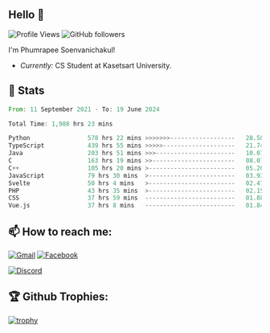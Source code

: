 
<h2>Hello 👋</h2> 

![Profile Views](https://komarev.com/ghpvc/?username=Homiez09&label=Profile%20views&color=0e75b6&style=flat)
![GitHub followers](https://img.shields.io/github/followers/HomieZ09.svg?style=social&label=Follow)


I'm Phumrapee Soenvanichakul!

- <i>Currently:</i> CS Student at Kasetsart University.

<h2>👀 Stats</h2>

<!--START_SECTION:waka-->

```rust
From: 11 September 2021 - To: 19 June 2024

Total Time: 1,988 hrs 23 mins

Python                578 hrs 22 mins >>>>>>>------------------   28.58 %
TypeScript            439 hrs 55 mins >>>>>--------------------   21.74 %
Java                  203 hrs 51 mins >>>----------------------   10.07 %
C                     163 hrs 19 mins >>-----------------------   08.07 %
C++                   105 hrs 20 mins >------------------------   05.20 %
JavaScript            79 hrs 30 mins  >------------------------   03.93 %
Svelte                50 hrs 4 mins   >------------------------   02.47 %
PHP                   43 hrs 35 mins  >------------------------   02.15 %
CSS                   37 hrs 59 mins  -------------------------   01.88 %
Vue.js                37 hrs 8 mins   -------------------------   01.84 %
```

<!--END_SECTION:waka-->

<h2>📫 How to reach me:</h2>

<a href="mailto:phumrapeesoen1@gmail.com">![Gmail](https://img.shields.io/badge/Gmail-D14836?style=for-the-badge&logo=gmail&logoColor=white)</a> 
<a href="https://web.facebook.com/phumrapee.soenvanichakul.3/">![Facebook](https://img.shields.io/badge/Facebook-4267B2?style=for-the-badge&logo=facebook&logoColor=white)</a>

<a href="https://discord.gg/EWnAEUtFVm">![Discord](https://discord.c99.nl/widget/theme-1/297740667784921089.png)</a> 

<h2>🏆 Github Trophies:</h2>

[![trophy](https://github-profile-trophy.vercel.app/?username=Homiez09&theme=discord&row=1)](https://github.com/ryo-ma/github-profile-trophy)
